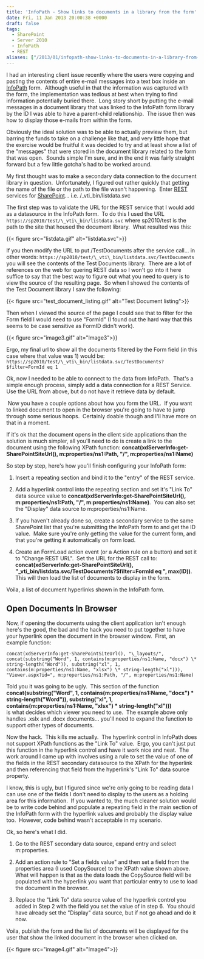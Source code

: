 ```yaml
---
title: 'InfoPath - Show links to documents in a library from the form'
date: Fri, 11 Jan 2013 20:00:38 +0000
draft: false
tags: 
  - SharePoint
  - Server 2010
  - InfoPath
  - REST
aliases: ["/2013/01/infopath-show-links-to-documents-in-a-library-from-the-form/"]
---
```


I had an interesting client issue recently where the users were copying and pasting[](https://en.wikipedia.org/wiki/Cut%2C_copy%2C_and_paste "Cut, copy, and paste") the contents of entire e-mail messages into a text box inside an [InfoPath](https://office.microsoft.com/infopath/ "Microsoft InfoPath") form.  Although useful in that the information was captured with the form, the implementation was tedious at best when trying to find information potentially buried there.  Long story short by putting the e-mail messages in a document library that was linked to the InfoPath form library by the ID I was able to have a parent-child relationship.  The issue then was how to display those e-mails from within the form.

Obviously the ideal solution was to be able to actually preview them, but barring the funds to take on a challenge like that, and very little hope that the exercise would be fruitful it was decided to try and at least show a list of the "messages" that were stored in the document library related to the form that was open.  Sounds simple I'm sure, and in the end it was fairly straight forward but a few little gotcha's had to be worked around.

My first thought was to make a secondary data connection to the document library in question.  Unfortunately, I figured out rather quickly that getting the name of the file or the path to the file wasn't happening.  Enter [REST](https://en.wikipedia.org/wiki/Representational_state_transfer "Representational state transfer") services for [SharePoint](https://sharepoint.microsoft.com "Microsoft SharePoint")... i.e. /\_vti\_bin/listdata.svc

The first step was to validate the URL for the REST service that I would add as a datasource in the InfoPath form.  To do this I used the URL `https://sp2010/test/\_vti\_bin/listdata.svc` where sp2010/test is the path to the site that housed the document library.  What resulted was this:

{{< figure src="listdata.gif" alt="listdata.svc">}}

If you then modify the URL to put /TestDocuments after the service call... in other words: `https://sp2010/test/\_vti\_bin/listdata.svc/TestDocuments` you will see the contents of the Test Documents library.  There are a lot of references on the web for quering REST data so I won't go into it here suffice to say that the best way to figure out what you need to query is to view the source of the resulting page.  So when I showed the contents of the Test Document library I saw the following:

{{< figure src="test_document_listing.gif" alt="Test Document listing">}}

Then when I viewed the source of the page I could see that to filter for the Form field I would need to use "FormId" (I found out the hard way that this seems to be case sensitive as FormID didn't work).

{{< figure src="image3.gif" alt="Image3">}}

Ergo, my final url to show all the documents filtered by the Form field (in this case where that value was 1) would be:  
`https://sp2010/test/\_vti\_bin/listdata.svc/TestDocuments?$filter=FormId eq 1`

Ok, now I needed to be able to connect to the data from InfoPath.  That's a simple enough process, simply add a data connection for a REST Service.  Use the URL from above, but do not have it retrieve data by default.

 Now you have a couple options about how you form the URL.  If you want to linked document to open in the browser you're going to have to jump through some serious hoops.  Certainly doable though and I'll have more on that in a moment.

If it's ok that the document opens in the client side applications than the solution is much simpler, all you'll need to do is create a link to the document using the following XPath function: **concat(xdServerInfo:get-SharePointSiteUrl(), m:properties/ns1:Path, "/", m:properties/ns1:Name)**

So step by step, here's how you'll finish configuring your InfoPath form:

1. Insert a repeating section and bind it to the "entry" of the REST service.

1. Add a hyperlink control into the repeating section and set it's "Link To" data source value to **concat(xdServerInfo:get-SharePointSiteUrl(), m:properties/ns1:Path, "/", m:properties/ns1:Name)**.  You can also set the "Display" data source to m:properties/ns1:Name.

1. If you haven't already done so, create a secondary service to the same SharePoint list that you're submitting the InfoPath form to and get the ID value.  Make sure you're only getting the value for the current form, and that you're getting it automatically on form load.

1. Create an FormLoad action event (or a Action rule on a button) and set it to "Change REST URL".  Set the URL for the REST call to: **concat(xdServerInfo:get-SharePointSiteUrl(), "\_vti\_bin/listdata.svc/TestDocuments?$filter=FormId eq ", max(ID))**.  This will then load the list of documents to display in the form.

Voila, a list of document hyperlinks shown in the InfoPath form.

## Open Documents In Browser

Now, if opening the documents using the client application isn't enough here's the good, the bad and the hack you need to put together to have your hyperlink open the document in the browser window.  First, an example function:

`concat(xdServerInfo:get-SharePointSiteUrl(), "\_layouts/", concat(substring("Word", 1, contains(m:properties/ns1:Name, "docx") \* string-length("Word")), substring("xl", 1, contains(m:properties/ns1:Name, "xlsx") \* string-length("xl"))), "Viewer.aspx?id=", m:properties/ns1:Path, "/", m:properties/ns1:Name)`

Told you it was going to be ugly.  This section of the function  
**concat(substring("Word", 1, contains(m:properties/ns1:Name, "docx") \* string-length("Word")), substring("xl", 1, contains(m:properties/ns1:Name, "xlsx") \* string-length("xl")))**  
is what decides which viewer you need to use.  The example above only handles .xslx and .docx documents... you'll need to expand the function to support other types of documents.

Now the hack.  This kills me actually.  The hyperlink control in InfoPath does not support XPath functions as the "Link To" value.  Ergo, you can't just put this function in the hyperlink control and have it work nice and neat.  The work around I came up with involves using a rule to set the value of one of the fields in the REST secondary datasource to the XPath for the hyperlink and then referencing that field from the hyperlink's "Link To" data source property.

I know, this is ugly, but I figured since we're only going to be reading data I can use one of the fields I don't need to display to the users as a holding area for this information.  If you wanted to, the much cleaner solution would be to write code behind and populate a repeating field in the main section of the InfoPath form with the hyperlink values and probably the display value too.  However, code behind wasn't acceptable in my scenario.

Ok, so here's what I did.

1. Go to the REST secondary data source, expand entry and select m:properties.

1. Add an action rule to "Set a fields value" and then set a field from the properties area (I used CopySource) to the XPath value shown above.  What will happen is that as the data loads the CopySource field will be populated with the hyperlink you want that particular entry to use to load the document in the browser.

1. Replace the "Link To" data source value of the hyperlink control you added in Step 2 with the field you set the value of in step 6.  You should have already set the "Display" data source, but if not go ahead and do it now.

Voila, publish the form and the list of documents will be displayed for the user that show the linked document in the browser when clicked on.

{{< figure src="image4.gif" alt="Image4">}}
